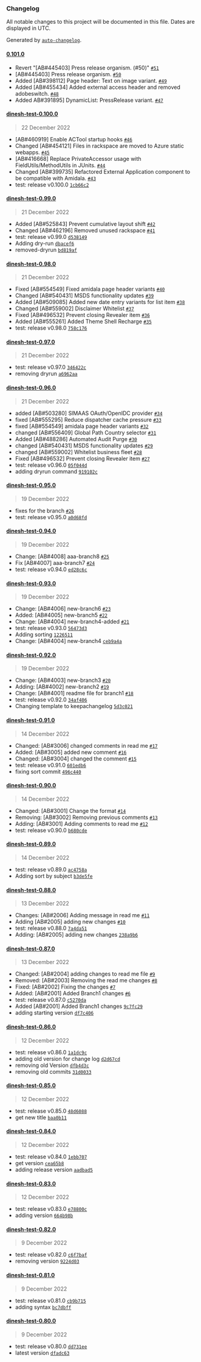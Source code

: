 ### Changelog

All notable changes to this project will be documented in this file. Dates are displayed in UTC.

Generated by [`auto-changelog`](https://github.com/CookPete/auto-changelog).

#### [0.101.0](https://github.com/dineshkannanshell/dinesh-test/compare/dinesh-test-0.100.0...0.101.0)

- Revert "[AB#445403] Press release organism. (#50)" [`#51`](https://github.com/dineshkannanshell/dinesh-test/pull/51)
- [AB#445403] Press release organism. [`#50`](https://github.com/dineshkannanshell/dinesh-test/pull/50)
- Added [AB#398112] Page header: Text on image variant. [`#49`](https://github.com/dineshkannanshell/dinesh-test/pull/49)
- Added [AB#455434] Added external access header and removed adobeswitch. [`#48`](https://github.com/dineshkannanshell/dinesh-test/pull/48)
- Added AB#391895] DynamicList: PressRelease variant. [`#47`](https://github.com/dineshkannanshell/dinesh-test/pull/47)

#### [dinesh-test-0.100.0](https://github.com/dineshkannanshell/dinesh-test/compare/dinesh-test-0.99.0...dinesh-test-0.100.0)

> 22 December 2022

- [AB#460919] Enable ACTool startup hooks [`#46`](https://github.com/dineshkannanshell/dinesh-test/pull/46)
- Changed [AB#454121] Files in rackspace are moved to Azure static webapps. [`#45`](https://github.com/dineshkannanshell/dinesh-test/pull/45)
- [AB#416668] Replace PrivateAccessor usage with FieldUtils/MethodUtils in JUnits. [`#44`](https://github.com/dineshkannanshell/dinesh-test/pull/44)
- Changed [AB#399735] Refactored External Application component to be compatible with Amidala. [`#43`](https://github.com/dineshkannanshell/dinesh-test/pull/43)
- test: release v0.100.0 [`1cb66c2`](https://github.com/dineshkannanshell/dinesh-test/commit/1cb66c269bce4a5c504bc1436005984b46010aac)

#### [dinesh-test-0.99.0](https://github.com/dineshkannanshell/dinesh-test/compare/dinesh-test-0.98.0...dinesh-test-0.99.0)

> 21 December 2022

- Added [AB#525843] Prevent cumulative layout shift [`#42`](https://github.com/dineshkannanshell/dinesh-test/pull/42)
- Changed [AB#462196] Removed unused rackspace [`#41`](https://github.com/dineshkannanshell/dinesh-test/pull/41)
- test: release v0.99.0 [`d538149`](https://github.com/dineshkannanshell/dinesh-test/commit/d538149c341e9e9ae7858e9e4ac98707dd834a11)
- Adding dry-run [`dbacef6`](https://github.com/dineshkannanshell/dinesh-test/commit/dbacef6b14487fc86170ef9b7214243dc67bb08c)
- removed-dryrun [`bd819af`](https://github.com/dineshkannanshell/dinesh-test/commit/bd819af08a292a7e384cfaf9cdeb7e8cf6370e7e)

#### [dinesh-test-0.98.0](https://github.com/dineshkannanshell/dinesh-test/compare/dinesh-test-0.97.0...dinesh-test-0.98.0)

> 21 December 2022

- Fixed [AB#554549] Fixed amidala page header variants [`#40`](https://github.com/dineshkannanshell/dinesh-test/pull/40)
- Changed [AB#540431] MSDS functionality updates [`#39`](https://github.com/dineshkannanshell/dinesh-test/pull/39)
- Added [AB#509085] Added new date entry variants for list item [`#38`](https://github.com/dineshkannanshell/dinesh-test/pull/38)
- Changed [AB#559002] Disclaimer Whitelist [`#37`](https://github.com/dineshkannanshell/dinesh-test/pull/37)
- Fixed [AB#496532] Prevent closing Revealer item [`#36`](https://github.com/dineshkannanshell/dinesh-test/pull/36)
- Added [AB#555261] Added Theme Shell Recharge [`#35`](https://github.com/dineshkannanshell/dinesh-test/pull/35)
- test: release v0.98.0 [`758c176`](https://github.com/dineshkannanshell/dinesh-test/commit/758c17689496f7960a7a3680e1d7543171ce28fa)

#### [dinesh-test-0.97.0](https://github.com/dineshkannanshell/dinesh-test/compare/dinesh-test-0.96.0...dinesh-test-0.97.0)

> 21 December 2022

- test: release v0.97.0 [`346422c`](https://github.com/dineshkannanshell/dinesh-test/commit/346422c84925107268ef44670547cf40081e8b79)
- removing dryrun [`a6962aa`](https://github.com/dineshkannanshell/dinesh-test/commit/a6962aa09a97448f2ead198b8174ca1f76eeab63)

#### [dinesh-test-0.96.0](https://github.com/dineshkannanshell/dinesh-test/compare/dinesh-test-0.95.0...dinesh-test-0.96.0)

> 21 December 2022

- added [AB#503280] SIMAAS OAuth/OpenIDC provider [`#34`](https://github.com/dineshkannanshell/dinesh-test/pull/34)
- fixed [AB#555295] Reduce dispatcher cache pressure [`#33`](https://github.com/dineshkannanshell/dinesh-test/pull/33)
- fixed [AB#554549] amidala page header variants [`#32`](https://github.com/dineshkannanshell/dinesh-test/pull/32)
- changed [AB#556409] Global Path Country selector [`#31`](https://github.com/dineshkannanshell/dinesh-test/pull/31)
- Added [AB#488286] Automated Audit Purge [`#30`](https://github.com/dineshkannanshell/dinesh-test/pull/30)
- changed [AB#540431] MSDS functionality updates [`#29`](https://github.com/dineshkannanshell/dinesh-test/pull/29)
- changed [AB#559002] Whitelist business fleet [`#28`](https://github.com/dineshkannanshell/dinesh-test/pull/28)
- Fixed [AB#496532] Prevent closing Revealer item [`#27`](https://github.com/dineshkannanshell/dinesh-test/pull/27)
- test: release v0.96.0 [`05f044d`](https://github.com/dineshkannanshell/dinesh-test/commit/05f044dbc6026d5bb0c2411a0c01f97581edce28)
- adding dryrun command [`919102c`](https://github.com/dineshkannanshell/dinesh-test/commit/919102c925848a134f363718edeb6c3882acb4f9)

#### [dinesh-test-0.95.0](https://github.com/dineshkannanshell/dinesh-test/compare/dinesh-test-0.94.0...dinesh-test-0.95.0)

> 19 December 2022

- fixes for the branch [`#26`](https://github.com/dineshkannanshell/dinesh-test/pull/26)
- test: release v0.95.0 [`a0d68fd`](https://github.com/dineshkannanshell/dinesh-test/commit/a0d68fd98eaaa81a7f2ad0cf9f41154c7b78a336)

#### [dinesh-test-0.94.0](https://github.com/dineshkannanshell/dinesh-test/compare/dinesh-test-0.93.0...dinesh-test-0.94.0)

> 19 December 2022

- Change: [AB#4008] aaa-branch8 [`#25`](https://github.com/dineshkannanshell/dinesh-test/pull/25)
- Fix [AB#4007] aaa-branch7 [`#24`](https://github.com/dineshkannanshell/dinesh-test/pull/24)
- test: release v0.94.0 [`ed28c6c`](https://github.com/dineshkannanshell/dinesh-test/commit/ed28c6cb5afc6789662dcbca2600d5f8d2a41746)

#### [dinesh-test-0.93.0](https://github.com/dineshkannanshell/dinesh-test/compare/dinesh-test-0.92.0...dinesh-test-0.93.0)

> 19 December 2022

- Change: [AB#4006] new-branch6 [`#23`](https://github.com/dineshkannanshell/dinesh-test/pull/23)
- Added: [AB#4005] new-branch5 [`#22`](https://github.com/dineshkannanshell/dinesh-test/pull/22)
- Change: [AB#4004] new-branch4-added [`#21`](https://github.com/dineshkannanshell/dinesh-test/pull/21)
- test: release v0.93.0 [`56473d3`](https://github.com/dineshkannanshell/dinesh-test/commit/56473d3b504e286b844143a1702b9063d4a820c1)
- Adding sorting [`1226511`](https://github.com/dineshkannanshell/dinesh-test/commit/1226511eead8c23dd550a490009cec613640f236)
- Change: [AB#4004] new-branch4 [`ceb9a4a`](https://github.com/dineshkannanshell/dinesh-test/commit/ceb9a4afbea8ba351f89dccc7db833129c1910cb)

#### [dinesh-test-0.92.0](https://github.com/dineshkannanshell/dinesh-test/compare/dinesh-test-0.91.0...dinesh-test-0.92.0)

> 19 December 2022

- Change: [AB#4003] new-branch3 [`#20`](https://github.com/dineshkannanshell/dinesh-test/pull/20)
- Adding: [AB#4002] new-branch2 [`#19`](https://github.com/dineshkannanshell/dinesh-test/pull/19)
- Change: [AB#4001] readme file for branch1 [`#18`](https://github.com/dineshkannanshell/dinesh-test/pull/18)
- test: release v0.92.0 [`34af406`](https://github.com/dineshkannanshell/dinesh-test/commit/34af406f8ff95015e9dbdfbe4cf9f1ce49957d87)
- Changing template to keepachangelog [`5d3c021`](https://github.com/dineshkannanshell/dinesh-test/commit/5d3c02173530489e70eed3d4872c2482336152f7)

#### [dinesh-test-0.91.0](https://github.com/dineshkannanshell/dinesh-test/compare/dinesh-test-0.90.0...dinesh-test-0.91.0)

> 14 December 2022

- Changed: [AB#3006] changed comments in  read me [`#17`](https://github.com/dineshkannanshell/dinesh-test/pull/17)
- Added: [AB#3005] added new comment [`#16`](https://github.com/dineshkannanshell/dinesh-test/pull/16)
- Changed: [AB#3004] changed the comment [`#15`](https://github.com/dineshkannanshell/dinesh-test/pull/15)
- test: release v0.91.0 [`601edb6`](https://github.com/dineshkannanshell/dinesh-test/commit/601edb6967186e0f6a9bae30e4e111a8f3fc5e29)
- fixing sort commit [`496c440`](https://github.com/dineshkannanshell/dinesh-test/commit/496c440e07933e827a090978576aaa3bf53613bf)

#### [dinesh-test-0.90.0](https://github.com/dineshkannanshell/dinesh-test/compare/dinesh-test-0.89.0...dinesh-test-0.90.0)

> 14 December 2022

- Changed: [AB#3001] Change the format [`#14`](https://github.com/dineshkannanshell/dinesh-test/pull/14)
- Removing: [AB#3002] Removing previous comments [`#13`](https://github.com/dineshkannanshell/dinesh-test/pull/13)
- Adding: [AB#3001] Adding comments to read me [`#12`](https://github.com/dineshkannanshell/dinesh-test/pull/12)
- test: release v0.90.0 [`b680cde`](https://github.com/dineshkannanshell/dinesh-test/commit/b680cde0de15f96430bc04159c1622398ecaadfe)

#### [dinesh-test-0.89.0](https://github.com/dineshkannanshell/dinesh-test/compare/dinesh-test-0.88.0...dinesh-test-0.89.0)

> 14 December 2022

- test: release v0.89.0 [`ac4758a`](https://github.com/dineshkannanshell/dinesh-test/commit/ac4758afd55c0acc3ee06a693524f836050913e9)
- Adding sort by subject [`b3de5fe`](https://github.com/dineshkannanshell/dinesh-test/commit/b3de5fe4137d0c5f0b59ef717c293e039bb25bb8)

#### [dinesh-test-0.88.0](https://github.com/dineshkannanshell/dinesh-test/compare/dinesh-test-0.87.0...dinesh-test-0.88.0)

> 13 December 2022

- Changes: [AB#2006] Adding message in read me [`#11`](https://github.com/dineshkannanshell/dinesh-test/pull/11)
- Adding [AB#2005] adding new changes [`#10`](https://github.com/dineshkannanshell/dinesh-test/pull/10)
- test: release v0.88.0 [`7a4da51`](https://github.com/dineshkannanshell/dinesh-test/commit/7a4da516e5749e48daac5e02bd982fddbb6d744c)
- Adding: [AB#2005] adding new changes [`238a9b6`](https://github.com/dineshkannanshell/dinesh-test/commit/238a9b6e1c7b20516bfd320607c90e0063f0067b)

#### [dinesh-test-0.87.0](https://github.com/dineshkannanshell/dinesh-test/compare/dinesh-test-0.86.0...dinesh-test-0.87.0)

> 13 December 2022

- Changed: [AB#2004] adding changes to read me file [`#9`](https://github.com/dineshkannanshell/dinesh-test/pull/9)
- Removed: [AB#2003] Removing the read me changes [`#8`](https://github.com/dineshkannanshell/dinesh-test/pull/8)
- Fixed: [AB#2002] Fixing the changes [`#7`](https://github.com/dineshkannanshell/dinesh-test/pull/7)
- Added: [AB#2001] Added Branch1 changes [`#6`](https://github.com/dineshkannanshell/dinesh-test/pull/6)
- test: release v0.87.0 [`c5270da`](https://github.com/dineshkannanshell/dinesh-test/commit/c5270da485b8218a4099ac63fc77b0489e34efe1)
- Added [AB#2001] Added Branch1 changes [`9c7fc29`](https://github.com/dineshkannanshell/dinesh-test/commit/9c7fc29f986af3697b7f262886590c4f4e836eb0)
- adding starting version [`df7c406`](https://github.com/dineshkannanshell/dinesh-test/commit/df7c4066a2529fb46cbae6a42e3144d2cd9b6405)

#### [dinesh-test-0.86.0](https://github.com/dineshkannanshell/dinesh-test/compare/dinesh-test-0.85.0...dinesh-test-0.86.0)

> 12 December 2022

- test: release v0.86.0 [`1a1dc9c`](https://github.com/dineshkannanshell/dinesh-test/commit/1a1dc9c76d28dc07c1be71c69a2f43dd5c259cdd)
- adding old version for change log [`d2d67cd`](https://github.com/dineshkannanshell/dinesh-test/commit/d2d67cd57a04b6e2f724019c5467970a213f40ef)
- removing old Version [`dfb4d3c`](https://github.com/dineshkannanshell/dinesh-test/commit/dfb4d3c82b0feb7243837dec8b795943deec6818)
- removing old commits [`31d0033`](https://github.com/dineshkannanshell/dinesh-test/commit/31d003302144bc194aad8a4370e28f06b991b2ea)

#### [dinesh-test-0.85.0](https://github.com/dineshkannanshell/dinesh-test/compare/dinesh-test-0.84.0...dinesh-test-0.85.0)

> 12 December 2022

- test: release v0.85.0 [`48d6088`](https://github.com/dineshkannanshell/dinesh-test/commit/48d6088fa32c29611a7a58e0a033fa05c1201cc0)
- get new title [`baa0b11`](https://github.com/dineshkannanshell/dinesh-test/commit/baa0b1133dc544b4ffdf158436b7d65eaef30626)

#### [dinesh-test-0.84.0](https://github.com/dineshkannanshell/dinesh-test/compare/dinesh-test-0.83.0...dinesh-test-0.84.0)

> 12 December 2022

- test: release v0.84.0 [`1ebb707`](https://github.com/dineshkannanshell/dinesh-test/commit/1ebb7070fb6e48d921439f425f87aed97d934446)
- get version [`cea65b8`](https://github.com/dineshkannanshell/dinesh-test/commit/cea65b89989600c1d2f4044bfd560cbc3449bc99)
- adding release version [`aadbad5`](https://github.com/dineshkannanshell/dinesh-test/commit/aadbad5a59a9934876b60872d8a66a2237c7dafe)

#### [dinesh-test-0.83.0](https://github.com/dineshkannanshell/dinesh-test/compare/dinesh-test-0.82.0...dinesh-test-0.83.0)

> 12 December 2022

- test: release v0.83.0 [`e78800c`](https://github.com/dineshkannanshell/dinesh-test/commit/e78800ccb70a0db262d5dc7b0bb55f0ca947d575)
- adding version [`664b98b`](https://github.com/dineshkannanshell/dinesh-test/commit/664b98bc48abb510fcc3c9458d7581d47e90803a)

#### [dinesh-test-0.82.0](https://github.com/dineshkannanshell/dinesh-test/compare/dinesh-test-0.81.0...dinesh-test-0.82.0)

> 9 December 2022

- test: release v0.82.0 [`c6f7baf`](https://github.com/dineshkannanshell/dinesh-test/commit/c6f7bafda69efda53d863941f9fe2572686a6b41)
- removing version [`9224d03`](https://github.com/dineshkannanshell/dinesh-test/commit/9224d03fe5944e731f441966ce11ad4f3cd0f229)

#### [dinesh-test-0.81.0](https://github.com/dineshkannanshell/dinesh-test/compare/dinesh-test-0.80.0...dinesh-test-0.81.0)

> 9 December 2022

- test: release v0.81.0 [`cb9b715`](https://github.com/dineshkannanshell/dinesh-test/commit/cb9b71584ea367c26084daa932304331e9c140b3)
- adding syntax [`bc7dbff`](https://github.com/dineshkannanshell/dinesh-test/commit/bc7dbff6ff88be6b5a9def30f382cdeb6eaba3fa)

#### [dinesh-test-0.80.0](https://github.com/dineshkannanshell/dinesh-test/compare/dinesh-test-0.79.0...dinesh-test-0.80.0)

> 9 December 2022

- test: release v0.80.0 [`dd731ee`](https://github.com/dineshkannanshell/dinesh-test/commit/dd731ee6d3dc266b9508178b1459699236115a9f)
- latest version [`dfadc63`](https://github.com/dineshkannanshell/dinesh-test/commit/dfadc63f562c7d7715685b992a9f38d99159890f)
